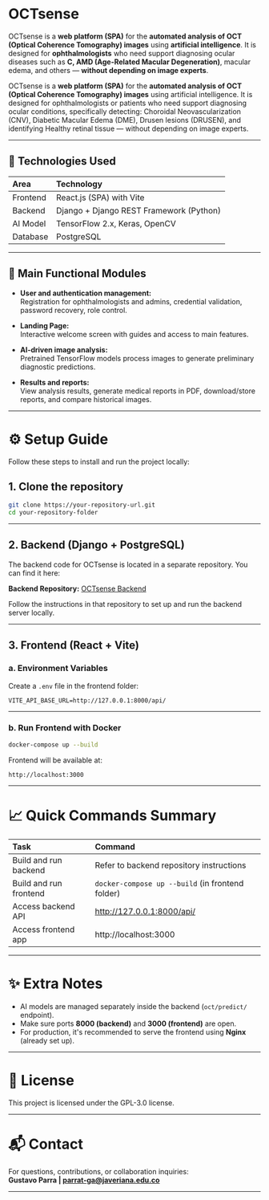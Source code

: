# OCTsense

OCTsense is a **web platform (SPA)** for the **automated analysis of OCT (Optical Coherence Tomography) images** using **artificial intelligence**.
It is designed for **ophthalmologists** who need support diagnosing ocular diseases such as **C, AMD (Age-Related Macular Degeneration)**, macular edema, and others — **without depending on image experts**.

OCTsense is a **web platform (SPA)** for the **automated analysis of OCT (Optical Coherence Tomography) images** using artificial intelligence.
It is designed for ophthalmologists or patients who need support diagnosing ocular conditions, specifically detecting:
Choroidal Neovascularization (CNV), Diabetic Macular Edema (DME), Drusen lesions (DRUSEN), and identifying Healthy retinal tissue — without depending on image experts.

---

## 🚀 Technologies Used

| Area     | Technology                              |
| :------- | :-------------------------------------- |
| Frontend | React.js (SPA) with Vite                |
| Backend  | Django + Django REST Framework (Python) |
| AI Model | TensorFlow 2.x, Keras, OpenCV           |
| Database | PostgreSQL                              |

---

## 🧹 Main Functional Modules

- **User and authentication management:**  
  Registration for ophthalmologists and admins, credential validation, password recovery, role control.

- **Landing Page:**  
  Interactive welcome screen with guides and access to main features.

- **AI-driven image analysis:**  
  Pretrained TensorFlow models process images to generate preliminary diagnostic predictions.

- **Results and reports:**  
  View analysis results, generate medical reports in PDF, download/store reports, and compare historical images.

---

# ⚙️ Setup Guide

Follow these steps to install and run the project locally:

## 1. Clone the repository

```bash
git clone https://your-repository-url.git
cd your-repository-folder
```

---

## 2. Backend (Django + PostgreSQL)

The backend code for OCTsense is located in a separate repository. You can find it here:

**Backend Repository:** [OCTsense Backend](https://your-backend-repository-link)

Follow the instructions in that repository to set up and run the backend server locally.

---

## 3. Frontend (React + Vite)

### a. Environment Variables

Create a `.env` file in the frontend folder:

```env
VITE_API_BASE_URL=http://127.0.0.1:8000/api/
```

---

### b. Run Frontend with Docker

```bash
docker-compose up --build
```

Frontend will be available at:

```
http://localhost:3000
```

---

# 📈 Quick Commands Summary

| Task                   | Command                                          |
| :--------------------- | :----------------------------------------------- |
| Build and run backend  | Refer to backend repository instructions         |
| Build and run frontend | `docker-compose up --build` (in frontend folder) |
| Access backend API     | http://127.0.0.1:8000/api/                       |
| Access frontend app    | http://localhost:3000                            |

---

# ✨ Extra Notes

- AI models are managed separately inside the backend (`oct/predict/` endpoint).
- Make sure ports **8000 (backend)** and **3000 (frontend)** are open.
- For production, it's recommended to serve the frontend using **Nginx** (already set up).

---

# 💬 License

This project is licensed under the GPL-3.0 license.

---

# 📬 Contact

For questions, contributions, or collaboration inquiries:  
**Gustavo Parra | parrat-ga@javeriana.edu.co**

---
